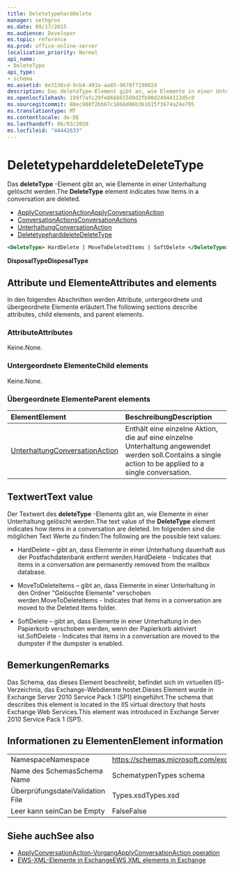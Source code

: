 ```yaml
---
title: Deletetypeharddelete
manager: sethgros
ms.date: 09/17/2015
ms.audience: Developer
ms.topic: reference
ms.prod: office-online-server
localization_priority: Normal
api_name:
- DeleteType
api_type:
- schema
ms.assetid: 6e3136cd-9cb4-493a-aa85-9678f719002d
description: Das deleteType-Element gibt an, wie Elemente in einer Unterhaltung gelöscht werden.
ms.openlocfilehash: 199f7afc29fe866865509d2fb90d24944113d5c0
ms.sourcegitcommit: 88ec988f2bb67c1866d06b361615f3674a24e795
ms.translationtype: MT
ms.contentlocale: de-DE
ms.lasthandoff: 06/03/2020
ms.locfileid: "44442633"
---
```

# <a name="deletetype"></a><span data-ttu-id="bd9b2-103">Deletetypeharddelete</span><span class="sxs-lookup"><span data-stu-id="bd9b2-103">DeleteType</span></span>

<span data-ttu-id="bd9b2-104">Das **deleteType** -Element gibt an, wie Elemente in einer Unterhaltung gelöscht werden.</span><span class="sxs-lookup"><span data-stu-id="bd9b2-104">The **DeleteType** element indicates how items in a conversation are deleted.</span></span> 
  
- [<span data-ttu-id="bd9b2-105">ApplyConversationAction</span><span class="sxs-lookup"><span data-stu-id="bd9b2-105">ApplyConversationAction</span></span>](applyconversationaction.md)  
- [<span data-ttu-id="bd9b2-106">ConversationActions</span><span class="sxs-lookup"><span data-stu-id="bd9b2-106">ConversationActions</span></span>](conversationactions.md)  
- [<span data-ttu-id="bd9b2-107">Unterhaltung</span><span class="sxs-lookup"><span data-stu-id="bd9b2-107">ConversationAction</span></span>](conversationaction.md)  
- [<span data-ttu-id="bd9b2-108">Deletetypeharddelete</span><span class="sxs-lookup"><span data-stu-id="bd9b2-108">DeleteType</span></span>](deletetype.md)
  
```XML
<DeleteType> HardDelete | MoveToDeletedItems | SoftDelete </DeleteType>
```

 <span data-ttu-id="bd9b2-109">**DisposalType**</span><span class="sxs-lookup"><span data-stu-id="bd9b2-109">**DisposalType**</span></span>
## <a name="attributes-and-elements"></a><span data-ttu-id="bd9b2-110">Attribute und Elemente</span><span class="sxs-lookup"><span data-stu-id="bd9b2-110">Attributes and elements</span></span>

<span data-ttu-id="bd9b2-111">In den folgenden Abschnitten werden Attribute, untergeordnete und übergeordnete Elemente erläutert.</span><span class="sxs-lookup"><span data-stu-id="bd9b2-111">The following sections describe attributes, child elements, and parent elements.</span></span>
  
### <a name="attributes"></a><span data-ttu-id="bd9b2-112">Attribute</span><span class="sxs-lookup"><span data-stu-id="bd9b2-112">Attributes</span></span>

<span data-ttu-id="bd9b2-113">Keine.</span><span class="sxs-lookup"><span data-stu-id="bd9b2-113">None.</span></span>
  
### <a name="child-elements"></a><span data-ttu-id="bd9b2-114">Untergeordnete Elemente</span><span class="sxs-lookup"><span data-stu-id="bd9b2-114">Child elements</span></span>

<span data-ttu-id="bd9b2-115">Keine.</span><span class="sxs-lookup"><span data-stu-id="bd9b2-115">None.</span></span>
  
### <a name="parent-elements"></a><span data-ttu-id="bd9b2-116">Übergeordnete Elemente</span><span class="sxs-lookup"><span data-stu-id="bd9b2-116">Parent elements</span></span>

|<span data-ttu-id="bd9b2-117">**Element**</span><span class="sxs-lookup"><span data-stu-id="bd9b2-117">**Element**</span></span>|<span data-ttu-id="bd9b2-118">**Beschreibung**</span><span class="sxs-lookup"><span data-stu-id="bd9b2-118">**Description**</span></span>|
|:-----|:-----|
|[<span data-ttu-id="bd9b2-119">Unterhaltung</span><span class="sxs-lookup"><span data-stu-id="bd9b2-119">ConversationAction</span></span>](conversationaction.md) <br/> |<span data-ttu-id="bd9b2-120">Enthält eine einzelne Aktion, die auf eine einzelne Unterhaltung angewendet werden soll.</span><span class="sxs-lookup"><span data-stu-id="bd9b2-120">Contains a single action to be applied to a single conversation.</span></span>  <br/> |
   
## <a name="text-value"></a><span data-ttu-id="bd9b2-121">Textwert</span><span class="sxs-lookup"><span data-stu-id="bd9b2-121">Text value</span></span>

<span data-ttu-id="bd9b2-122">Der Textwert des **deleteType** -Elements gibt an, wie Elemente in einer Unterhaltung gelöscht werden.</span><span class="sxs-lookup"><span data-stu-id="bd9b2-122">The text value of the **DeleteType** element indicates how items in a conversation are deleted.</span></span> <span data-ttu-id="bd9b2-123">Im folgenden sind die möglichen Text Werte zu finden:</span><span class="sxs-lookup"><span data-stu-id="bd9b2-123">The following are the possible text values:</span></span> 
  
- <span data-ttu-id="bd9b2-124">HardDelete – gibt an, dass Elemente in einer Unterhaltung dauerhaft aus der Postfachdatenbank entfernt werden.</span><span class="sxs-lookup"><span data-stu-id="bd9b2-124">HardDelete - Indicates that items in a conversation are permanently removed from the mailbox database.</span></span>
    
- <span data-ttu-id="bd9b2-125">MoveToDeleteItems – gibt an, dass Elemente in einer Unterhaltung in den Ordner "Gelöschte Elemente" verschoben werden.</span><span class="sxs-lookup"><span data-stu-id="bd9b2-125">MoveToDeleteItems - Indicates that items in a conversation are moved to the Deleted Items folder.</span></span>
    
- <span data-ttu-id="bd9b2-126">SoftDelete – gibt an, dass Elemente in einer Unterhaltung in den Papierkorb verschoben werden, wenn der Papierkorb aktiviert ist.</span><span class="sxs-lookup"><span data-stu-id="bd9b2-126">SoftDelete - Indicates that items in a conversation are moved to the dumpster if the dumpster is enabled.</span></span>
    
## <a name="remarks"></a><span data-ttu-id="bd9b2-127">Bemerkungen</span><span class="sxs-lookup"><span data-stu-id="bd9b2-127">Remarks</span></span>

<span data-ttu-id="bd9b2-128">Das Schema, das dieses Element beschreibt, befindet sich im virtuellen IIS-Verzeichnis, das Exchange-Webdienste hostet.Dieses Element wurde in Exchange Server 2010 Service Pack 1 (SP1) eingeführt.</span><span class="sxs-lookup"><span data-stu-id="bd9b2-128">The schema that describes this element is located in the IIS virtual directory that hosts Exchange Web Services.This element was introduced in Exchange Server 2010 Service Pack 1 (SP1).</span></span>
  
## <a name="element-information"></a><span data-ttu-id="bd9b2-129">Informationen zu Elementen</span><span class="sxs-lookup"><span data-stu-id="bd9b2-129">Element information</span></span>

|||
|:-----|:-----|
|<span data-ttu-id="bd9b2-130">Namespace</span><span class="sxs-lookup"><span data-stu-id="bd9b2-130">Namespace</span></span>  <br/> |https://schemas.microsoft.com/exchange/services/2006/types  <br/> |
|<span data-ttu-id="bd9b2-131">Name des Schemas</span><span class="sxs-lookup"><span data-stu-id="bd9b2-131">Schema Name</span></span>  <br/> |<span data-ttu-id="bd9b2-132">Schematypen</span><span class="sxs-lookup"><span data-stu-id="bd9b2-132">Types schema</span></span>  <br/> |
|<span data-ttu-id="bd9b2-133">Überprüfungsdatei</span><span class="sxs-lookup"><span data-stu-id="bd9b2-133">Validation File</span></span>  <br/> |<span data-ttu-id="bd9b2-134">Types.xsd</span><span class="sxs-lookup"><span data-stu-id="bd9b2-134">Types.xsd</span></span>  <br/> |
|<span data-ttu-id="bd9b2-135">Leer kann sein</span><span class="sxs-lookup"><span data-stu-id="bd9b2-135">Can be Empty</span></span>  <br/> |<span data-ttu-id="bd9b2-136">False</span><span class="sxs-lookup"><span data-stu-id="bd9b2-136">False</span></span>  <br/> |
   
## <a name="see-also"></a><span data-ttu-id="bd9b2-137">Siehe auch</span><span class="sxs-lookup"><span data-stu-id="bd9b2-137">See also</span></span>

- [<span data-ttu-id="bd9b2-138">ApplyConversationAction-Vorgang</span><span class="sxs-lookup"><span data-stu-id="bd9b2-138">ApplyConversationAction operation</span></span>](applyconversationaction-operation.md)
- [<span data-ttu-id="bd9b2-139">EWS-XML-Elemente in Exchange</span><span class="sxs-lookup"><span data-stu-id="bd9b2-139">EWS XML elements in Exchange</span></span>](ews-xml-elements-in-exchange.md)

